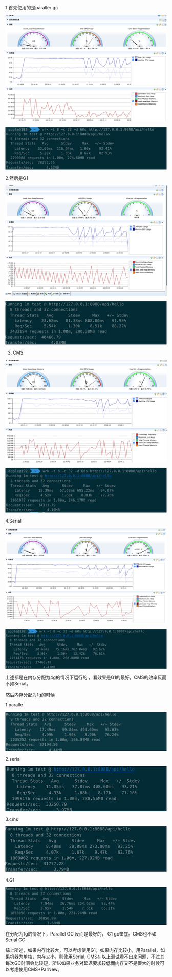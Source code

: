 

1.首先使用的是paraller gc  

![image text](https://raw.githubusercontent.com/realcalu/JAVA-000/main/Week_02/image/image-20201028223937333.png)

![image-20201028223959503](https://raw.githubusercontent.com/realcalu/JAVA-000/main/Week_02/image/image-20201028223959503.png)



2.然后是G1

![image-20201028224337684](https://raw.githubusercontent.com/realcalu/JAVA-000/main/Week_02/image/image-20201028224337684.png)

![image-20201028224349520](https://raw.githubusercontent.com/realcalu/JAVA-000/main/Week_02/image/image-20201028224349520.png)





3. CMS 

![image-20201028224647966](https://raw.githubusercontent.com/realcalu/JAVA-000/main/Week_02/image/image-20201028224647966.png)

![image-20201028224700482](https://raw.githubusercontent.com/realcalu/JAVA-000/main/Week_02/image/image-20201028224700482.png)



4.Serial 

![image-20201028224926119](https://raw.githubusercontent.com/realcalu/JAVA-000/main/Week_02/image/image-20201028224926119.png)

![image-20201028224945048](https://raw.githubusercontent.com/realcalu/JAVA-000/main/Week_02/image/image-20201028224945048.png)



上述都是在内存分配为4g的情况下运行的 ，看效果是G1的最好，CMS的效率反而不如Serial。





然后内存分配为1g的时候

1.paralle

![image-20201028225624607](https://raw.githubusercontent.com/realcalu/JAVA-000/main/Week_02/image/image-20201028225624607.png)



2.serial

![image-20201028225920262](https://raw.githubusercontent.com/realcalu/JAVA-000/main/Week_02/image/image-20201028225920262.png)



3.cms

![image-20201028230120184](https://raw.githubusercontent.com/realcalu/JAVA-000/main/Week_02/image/image-20201028230120184.png)

4.G1

![image-20201028230235672](https://raw.githubusercontent.com/realcalu/JAVA-000/main/Week_02/image/image-20201028230235672.png)



在分配为1g的情况下，Parallel GC 反而是最好的， G1 gc垫底。CMS也不如Serial GC





综上所述，如果内存比较大，可以考虑使用G1，如果内存比较小，用Parallel，如果机器为单核，内存又小，则使用Serial, CMS在以上测试看不出来问题，不过其每次GC时间会比较短，所以如果业务对延迟要求较低而内存又不是很大的时候可以考虑使用CMS+ParNew。